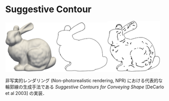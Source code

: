 
# Suggestive Contour


<img src = "images/bunny_ls3loop.png" width = 32%><img src = "images/bunny_ls3loop_c.png" width = 32%><img src = "images/bunny_ls3loop_sc.png" width = 33%>

非写実的レンダリング (Non-photorealistic rendering, NPR) における代表的な輪郭線の生成手法である *Suggestive Contours for Conveying Shape* [DeCarlo et al 2003] の実装．